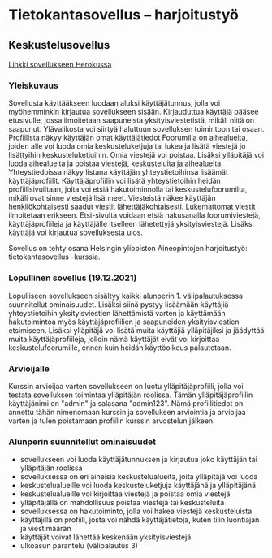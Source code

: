 # Tietokantasovellus – harjoitustyö

## Keskustelusovellus

[Linkki sovellukseen Herokussa](https://tsoha-fngforum.herokuapp.com/)

### Yleiskuvaus
Sovellusta käyttääkseen luodaan aluksi käyttäjätunnus, jolla voi myöhemminkin kirjautua sovellukseen sisään. Kirjauduttua käyttäjä pääsee etusivulle, jossa ilmoitetaan saapuneista yksityisviestetistä, mikäli niitä on saapunut. Ylävalikosta voi siirtyä haluttuun sovelluksen toimintoon tai osaan. Profiilista näkyy käyttäjän omat käyttäjätiedot Foorumilla on aihealueita, joiden alle voi luoda omia keskusteluketjuja tai lukea ja lisätä viestejä jo lisättyihin keskusteluketjuihin. Omia viestejä voi poistaa. Lisäksi ylläpitäjä voi luoda aihealueita ja poistaa viestejä, keskusteluita ja aihealueita. Yhteystiedoissa näkyy listana käyttäjän yhteystietoihinsa lisäämät käyttäjäprofiilit. Käyttäjäprofiilin voi lisätä yhteystietoihin heidän profiilisivuiltaan, joita voi etsiä hakutoiminnolla tai keskustelufoorumilta, mikäli ovat sinne viestejä lisänneet. Viesteistä näkee käyttäjän henkilökohtaisesti saadut viestit lähettäjäkohtaisesti. Lukemattomat viestit ilmoitetaan erikseen. Etsi-sivulta voidaan etsiä hakusanalla foorumiviestejä, käyttäjäprofiileja ja käyttäjälle itselleen lähetettyjä yksityisviestejä. Lisäksi käyttäjä voi kirjautua sovelluksesta ulos.

Sovellus on tehty osana Helsingin yliopiston Aineopintojen harjoitustyö: tietokantasovellus -kurssia.

### Lopullinen sovellus (19.12.2021)
Lopulliseen sovellukseen sisältyy kaikki alunperin 1. välipalautuksessa suunnitellut ominaisuudet. Lisäksi siinä pystyy lisäämään käyttäjiä yhteystietoihin yksityisviestien lähettämistä varten ja käyttämään hakutoimintoa myös käyttäjäprofiilien ja saapuneiden yksityisviestien etsimiseen. Lisäksi ylläpitäjä voi lisätä muita käyttäjiä ylläpitäjiksi ja jäädyttää muita käyttäjäprofiileja, jolloin nämä käyttäjät eivät voi kirjoittaa keskustelufoorumille, ennen kuin heidän käyttöoikeus palautetaan.

### Arvioijalle
Kurssin arvioijaa varten sovellukseen on luotu ylläpitäjäprofiili, jolla voi testata sovelluksen toimintaa ylläpitäjän roolissa. Tämän ylläpitäjäprofiilin käyttäjänimi on "admin" ja salasana "admin123". Nämä profiilitiedot on annettu tähän nimenomaan kurssin ja sovelluksen arviointia ja arvioijaa varten ja tulen poistamaan profiilin kurssin arvostelun jälkeen.

### Alunperin suunnitellut ominaisuudet
* sovellukseen voi luoda käyttäjätunnuksen ja kirjautua joko käyttäjän tai ylläpitäjän roolissa
* sovelluksessa on eri aiheisia keskustelualueita, joita ylläpitäjä voi luoda
* keskustelualueille voi luoda keskusteluketjuja käyttäjänä ja ylläpitäjänä
* keskustelualueille voi kirjoittaa viestejä ja poistaa omia viestejä
* ylläpitäjällä on mahdollisuus poistaa viestejä tai keskusteluita
* sovelluksessa on hakutoiminto, jolla voi hakea viestejä keskusteluista
* käyttäjillä on profiili, josta voi nähdä käyttäjätietoja, kuten tilin luontiajan ja viestimäärän
* käyttäjät voivat lähettää keskenään yksityisviestejä
* ulkoasun parantelu (välipalautus 3)
